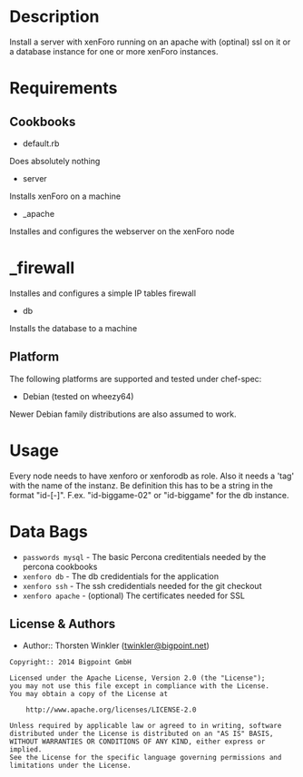 Description
===========

Install a server with xenForo running on an apache with (optinal) ssl on it or a database instance for one or more xenForo instances.


Requirements
============

Cookbooks
---------

*  default.rb

Does absolutely nothing

* server

Installs xenForo on a machine

* _apache

Installes and configures the webserver on the xenForo node

# _firewall

Installes and configures a simple IP tables firewall

* db

Installs the database to a machine



Platform
--------

The following platforms are supported and tested under chef-spec:

* Debian (tested on wheezy64)

Newer Debian family distributions are also assumed to work.


Usage
=====

Every node needs to have xenforo or xenforodb as role. Also it needs a 'tag' with the name of the instanz. Be definition this has to be a string in the format "id-<name>[-<instance>]". F.ex. "id-biggame-02" or "id-biggame" for the db instance.


Data Bags
=========
* `passwords mysql` - The basic Percona creditentials needed by the percona cookbooks
* `xenforo db` - The db credidentials for the application
* `xenforo ssh` - The ssh credidentials needed for the git checkout
* `xenforo apache` - (optional) The certificates needed for SSL


## License & Authors
- Author:: Thorsten Winkler (<twinkler@bigpoint.net>)

```text
Copyright:: 2014 Bigpoint GmbH

Licensed under the Apache License, Version 2.0 (the "License");
you may not use this file except in compliance with the License.
You may obtain a copy of the License at

    http://www.apache.org/licenses/LICENSE-2.0

Unless required by applicable law or agreed to in writing, software
distributed under the License is distributed on an "AS IS" BASIS,
WITHOUT WARRANTIES OR CONDITIONS OF ANY KIND, either express or implied.
See the License for the specific language governing permissions and
limitations under the License.
